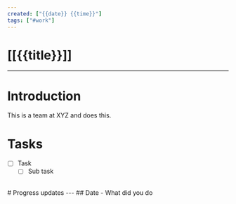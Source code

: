 ```yaml
---
created: ["{{date}} {{time}}"]
tags: ["#work"]
---
```

# [[{{title}}]]
---
# Introduction
This is a team at XYZ and does this. 
</br>
# Tasks
- [ ] Task
	- [ ] Sub task
</br>
# Progress updates
---
## Date - What did you do
